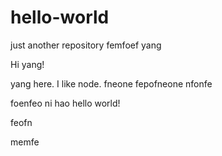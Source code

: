 # hello-world
just another repository
femfoef
yang 

Hi yang!

yang here. I like node.
fneone
fepofneone
nfonfe


foenfeo
ni
hao 
hello 
world!




feofn

memfe
